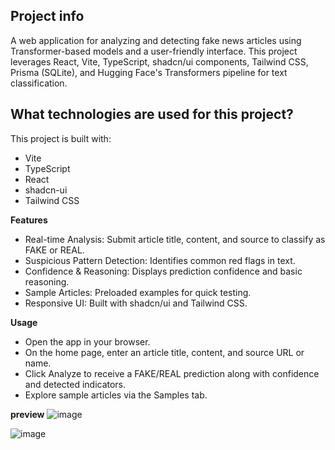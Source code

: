 
## Project info
A web application for analyzing and detecting fake news articles using Transformer-based models and a user-friendly interface. This project leverages React, Vite, TypeScript, shadcn/ui components, Tailwind CSS, Prisma (SQLite), and Hugging Face's Transformers pipeline for text classification.

## What technologies are used for this project?

This project is built with:

- Vite
- TypeScript
- React
- shadcn-ui
- Tailwind CSS

**Features**

 - Real-time Analysis: Submit article title, content, and source to classify as FAKE or REAL.
 - Suspicious Pattern Detection: Identifies common red flags in text.
 - Confidence & Reasoning: Displays prediction confidence and basic reasoning.
 - Sample Articles: Preloaded examples for quick testing.
 - Responsive UI: Built with shadcn/ui and Tailwind CSS.

**Usage**

- Open the app in your browser.
- On the home page, enter an article title, content, and source URL or name.
- Click Analyze to receive a FAKE/REAL prediction along with confidence and detected indicators.
- Explore sample articles via the Samples tab.

**preview**
![image](https://github.com/user-attachments/assets/274b311b-42f5-4bff-a2fb-743ceb7ccd0b)

![image](https://github.com/user-attachments/assets/9b522e5b-2dea-405f-af63-598527cd182b)

